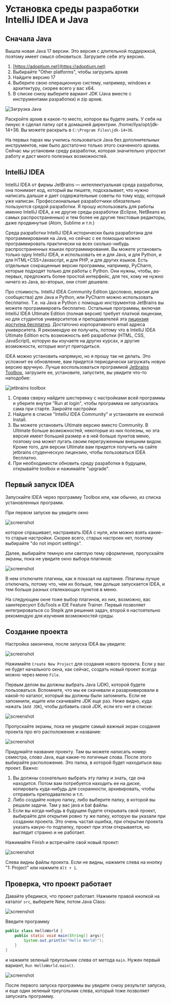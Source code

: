 # Установка среды разработки IntelliJ IDEA и Java

## Сначала Java

Вышла новая Java 17 версии. Это версия с длительной 
поддержкой, поэтому имеет смысл обновиться. Загрузите себе
эту версию.

1. [https://adoptium.net](https://adoptium.net)
1. Выбирайте "Other platforms", чтобы загрузить архив
1. Найдите версию 17
1. Выберите свою операционную систему, например, windows
и архитектуру, скорее всего у вас x64.
1. В списке снизу выберите вариант JDK (Java вместе с инструментами
разработки) и zip архив.  

![Загрузка Java](java-download.png)

Раскройте архив в какое-то место, которое вы будете знать. У себя на линукс я сделал папку opt в домашней
директрии. /home/ilya/opt/jdk-14+36. Вы можете раскрыть в `C:\Program Files\jdk-14+36`.

На первых парах мы учились пользоваться Java без дополнительных инструментов, нам было достаточно
только этого скаченного архива. Сейчас мы установим среду разработки, которая значительно упростит работу
и даст много полезных возможностей.

## IntelliJ IDEA

IntelliJ IDEA от фирмы JetBrains — интеллектуальная среда разработки, она понимает код, который вы пишете,
подсказывает, что
нужно написать дальше и дает содержательные советы по тому коду, который уже написан. Профессиональные 
разработчики обязательно пользуются средой разработки.
Я прошу использовать для работы именно IntelliJ IDEA, а не другие среды разработки (Eclipse, NetBeans из
самых распространенных) и тем более не другие текстовые редакторы, даже продвинутые (Atom, Sublime и т.п.)

Среда разработки IntelliJ IDEA исторически была разработана для программирования на Java, но сейчас
с ее помощью можно программировать практически на всех сколько-нибудь распространенных языках программирования.
Вы можете установить только одну IntelliJ IDEA, и использовать ее и для Java, и для Python,
и для HTML+CSS+Javascript, и для PHP, и для других языков. Есть отдельные сокращенные версии программы, например,
PyCharm, которые подходят только для работы с Python. Они нужны, чтобы, во-первых, предложить более простой
интерфейс, для тех, кому не нужно ничего из Java, во-вторых, они стоят дешевле.

Про стоимость. IntelliJ IDEA Community Edition (дословно, версия для сообщества) для Java и Python, или PyCharm
можно использовать бесплатно. Т.е. на Java и Python с помощью инструментов JetBrains вы можете программировть
бесплатно. Остальные программы, включая IntelliJ IDEA Ultimate Edition (полная версия) требует платной лицензии,
но для студентов университетов и преподавателей эта [лицензия доступна бесплатно](https://www.jetbrains.com/ru-ru/community/education/#students).
Достаточно корпоративного email адреса университета. Я рекомендую ее получить, потому что в IntelliJ IDEA
Ultimate Edition есть возможность веб разработки (HTML, CSS, JavaScript), которую вы изучаете на других
курсах, и другие возможности, которые могут пригодиться.

IDEA можно установить напрямую, но я прошу так не делать. Это усложнит ее обновление, вам придется периодически
загружать новую версию вручную. Лучше воспользоваться программой [Jetbrains Toolbox](https://www.jetbrains.com/toolbox-app/),
загрузите ее, установите, запустите, вы увидите что-то наподобие:

![jetbrains toolbox](toolbox.png)

1. Справа сверху найдите шестеренку с настройками всей программы и уберите внутри "Run at login", чтобы программа
не запускалась сама при старте. Закройте настройки
1. Найдите в списке "IntelliJ IDEA Community" и установите ее кнопкой Install.
1. Вы можете установить Ultimate версию вместо Community. В Ultimate больше возможностей, некоторые из них
полезны, но эта версия имеет больший размер и в ней больше пунктов меню, поэтому она может пугать своим
перегруженным внешним видом. Кроме того, для версии Ultimate вам придется получить на сайте
jetbrains студенческую лицензию, чтобы пользоваться IDEA бесплатно.
1. При необходимости обновить среду разработки в будущем, открывайте toolbox и нажимайте "upgrade".

## Первый запуск IDEA

Запускайте IDEA через программу Toolbox или, как обычно, из списка установленных
программ.

При первом запуске вы увидите окно

![screenshot](copy-settings.png)

которое спрашивает, настраивать IDEA с нуля, или можно взять какие-то старые настройки. Скорее всего,
старых настроек нет, поэтому выбирайте "do not import settings".

Далее, выбирайте темную или светлую тему оформления, пропускайте экраны, пока не увидите окно выбора
плагинов:

![screenshot](plugins.png)

В нем отключите плагины, как я показал на картинке. Плагины лучше отключать, потому что, чем их больше,
тем дольше запускаетcя IDEA, и тем больше разных отвлекающих пунктов в меню. 

На следующем окне тоже выбор плагинов, из них, возможно, вас заинтересуют EduTools и IDE Feature
Trainer. Первый позволяет интегрироваться со Stepik для решения задач, второй я настоятельно рекомендую
для изучения возможностей среды.

## Создание проекта

Настройка закончена, после запуска IDEA вы увидите:

![screenshot](create-project.png)

Нажимайте `Create New Project` для создания нового проекта. Если у вас не будет начального окна, как сейчас,
создать новый проект всегда можно через меню `File`.

Первым делом вы должны выбрать Java (JDK), которой
будете пользоваться. Вспомните, что мы ее скачивали и разархивировали в какой-то каталог, который вы должны
были запомнить. Если не запомнили, ищите или скачивайте JDK еще раз. Ниже видно, куда нажать (`Add JDK`),
чтобы добавить свой JDK, если его нет в списке:

![screenshot](select-jdk.png)

Пропускайте экраны, пока не увидите самый важный экран создания проекта про его расположение и название:

![screenshot](choose-location.png)

Придумайте название проекту. Там вы можете написать номер семестра, слово Java, еще какие-то логичные
слова. После этого выбирайте расположение. Это папка, в которой будет находиться ваш проект. Важно:

1. Вы должны сознательно выбрать эту папку и знать, где она находится. Потом вам потребуется находить
ее на диске, копировать куда-нибудь для сохранности, архивировать, чтобы отправить преподавателю и т.п.
1. Либо создайте новую папку, либо выберите папку, в которой вы решали задачи. Там у вас java и bat файлы.
1. Если вы когда-нибудь в будущем будете открывать свой проект, выбирайте для открытия ровно ту же папку,
которую вы указали при создании проекта. Это очень частая ошибка, при открытии проекта указать какую-то
подпапку, проект при этом открывается, но выглядит странно и не работает.

Нажимайте Finish и встречайте свой новый проект:

![screenshot](new-project.png)

Слева видны файлы проекта. Если не видны, нажмите слева на кнопку "1: Project" или нажмите `Alt + 1`.

## Проверка, что проект работает

Давайте убедимся, что проект работает. Нажмите правой кнопкой на каталог `src`, выберите New, потом Java Class:

![screenshot](create-new-file.apng)

Введите программу

```java
public class HelloWorld {
    public static void main(String[] args){
        System.out.println("Hello World!");
    }
}
```

и нажмите зеленый треугольник слева от метода `main`. Нужен первый вариант, `Run HelloWorld.main()`.

![screenshot](run.png)

После первого запуска программы вы увидите снизу результат запуска, и еще один зеленый треугольник слева, который
тоже позволяет запускать программу.
